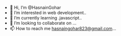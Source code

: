- 👋 Hi, I’m @HasnainGohar
- 👀 I’m interested in web development..
- 🌱 I’m currently learning .javascript..
- 💞️ I’m looking to collaborate on ...
- 📫 How to reach me  hasnaingohar823@gmail.com...

<!---
HasnainGohar/HasnainGohar is a ✨ special ✨ repository because its `README.md` (this file) appears on your GitHub profile.
You can click the Preview link to take a look at your changes.
--->
